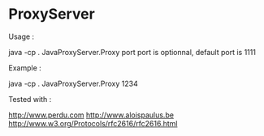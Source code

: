 ProxyServer
===========

Usage :

java -cp . JavaProxyServer.Proxy port
port is optionnal, default port is 1111

Example :

java -cp . JavaProxyServer.Proxy 1234


Tested with :

http://www.perdu.com
http://www.aloispaulus.be
http://www.w3.org/Protocols/rfc2616/rfc2616.html

